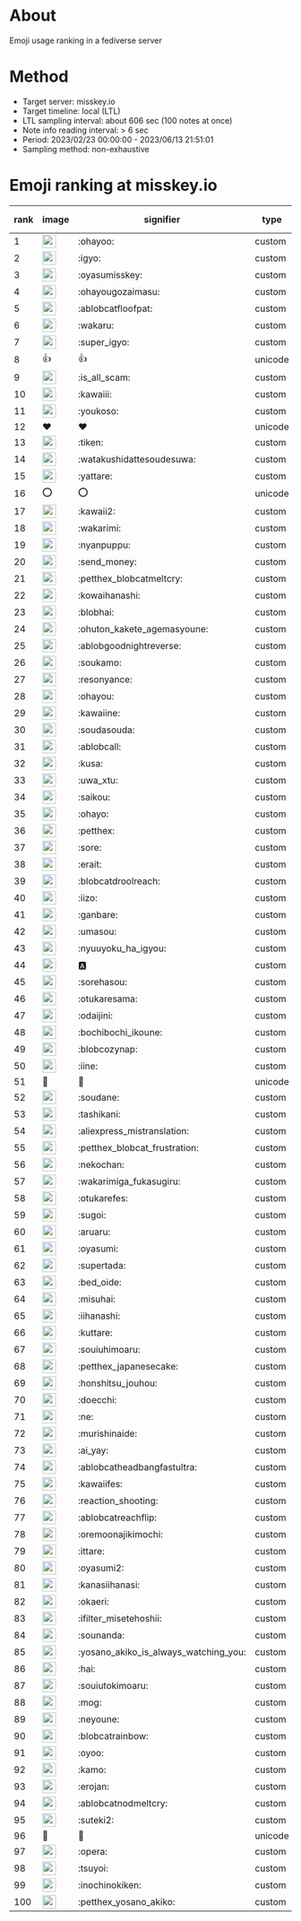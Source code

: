 # About
Emoji usage ranking in a fediverse server

# Method
- Target server: misskey.io
- Target timeline: local (LTL)
- LTL sampling interval: about 606 sec (100 notes at once)
- Note info reading interval: > 6 sec
- Period: 2023/02/23 00:00:00 - 2023/06/13 21:51:01 
- Sampling method: non-exhaustive

# Emoji ranking at misskey.io

|rank|image|signifier|type|frequency score|
|----|----|----|----|----|
|1|<img height="24" src="https://misskey.io/emoji/ohayoo.webp">|:ohayoo:|custom|116882|
|2|<img height="24" src="https://misskey.io/emoji/igyo.webp">|:igyo:|custom|104639|
|3|<img height="24" src="https://misskey.io/emoji/oyasumisskey.webp">|:oyasumisskey:|custom|53571|
|4|<img height="24" src="https://misskey.io/emoji/ohayougozaimasu.webp">|:ohayougozaimasu:|custom|39860|
|5|<img height="24" src="https://misskey.io/emoji/ablobcatfloofpat.webp">|:ablobcatfloofpat:|custom|29924|
|6|<img height="24" src="https://misskey.io/emoji/wakaru.webp">|:wakaru:|custom|26470|
|7|<img height="24" src="https://misskey.io/emoji/super_igyo.webp">|:super_igyo:|custom|24557|
|8|👍|👍|unicode|24087|
|9|<img height="24" src="https://misskey.io/emoji/is_all_scam.webp">|:is_all_scam:|custom|23033|
|10|<img height="24" src="https://misskey.io/emoji/kawaiii.webp">|:kawaiii:|custom|19526|
|11|<img height="24" src="https://misskey.io/emoji/youkoso.webp">|:youkoso:|custom|18706|
|12|❤|❤|unicode|16132|
|13|<img height="24" src="https://misskey.io/emoji/tiken.webp">|:tiken:|custom|15434|
|14|<img height="24" src="https://misskey.io/emoji/watakushidattesoudesuwa.webp">|:watakushidattesoudesuwa:|custom|14806|
|15|<img height="24" src="https://misskey.io/emoji/yattare.webp">|:yattare:|custom|13925|
|16|⭕|⭕|unicode|13873|
|17|<img height="24" src="https://misskey.io/emoji/kawaii2.webp">|:kawaii2:|custom|13719|
|18|<img height="24" src="https://misskey.io/emoji/wakarimi.webp">|:wakarimi:|custom|13576|
|19|<img height="24" src="https://misskey.io/emoji/nyanpuppu.webp">|:nyanpuppu:|custom|13509|
|20|<img height="24" src="https://misskey.io/emoji/send_money.webp">|:send_money:|custom|12915|
|21|<img height="24" src="https://misskey.io/emoji/petthex_blobcatmeltcry.webp">|:petthex_blobcatmeltcry:|custom|11951|
|22|<img height="24" src="https://misskey.io/emoji/kowaihanashi.webp">|:kowaihanashi:|custom|11938|
|23|<img height="24" src="https://misskey.io/emoji/blobhai.webp">|:blobhai:|custom|11632|
|24|<img height="24" src="https://misskey.io/emoji/ohuton_kakete_agemasyoune.webp">|:ohuton_kakete_agemasyoune:|custom|11562|
|25|<img height="24" src="https://misskey.io/emoji/ablobgoodnightreverse.webp">|:ablobgoodnightreverse:|custom|10399|
|26|<img height="24" src="https://misskey.io/emoji/soukamo.webp">|:soukamo:|custom|10086|
|27|<img height="24" src="https://misskey.io/emoji/resonyance.webp">|:resonyance:|custom|8904|
|28|<img height="24" src="https://misskey.io/emoji/ohayou.webp">|:ohayou:|custom|8842|
|29|<img height="24" src="https://misskey.io/emoji/kawaiine.webp">|:kawaiine:|custom|8789|
|30|<img height="24" src="https://misskey.io/emoji/soudasouda.webp">|:soudasouda:|custom|8748|
|31|<img height="24" src="https://misskey.io/emoji/ablobcall.webp">|:ablobcall:|custom|8590|
|32|<img height="24" src="https://misskey.io/emoji/kusa.webp">|:kusa:|custom|8487|
|33|<img height="24" src="https://misskey.io/emoji/uwa_xtu.webp">|:uwa_xtu:|custom|7921|
|34|<img height="24" src="https://misskey.io/emoji/saikou.webp">|:saikou:|custom|7799|
|35|<img height="24" src="https://misskey.io/emoji/ohayo.webp">|:ohayo:|custom|7793|
|36|<img height="24" src="https://misskey.io/emoji/petthex.webp">|:petthex:|custom|7770|
|37|<img height="24" src="https://misskey.io/emoji/sore.webp">|:sore:|custom|7152|
|38|<img height="24" src="https://misskey.io/emoji/erait.webp">|:erait:|custom|6819|
|39|<img height="24" src="https://misskey.io/emoji/blobcatdroolreach.webp">|:blobcatdroolreach:|custom|6795|
|40|<img height="24" src="https://misskey.io/emoji/iizo.webp">|:iizo:|custom|6755|
|41|<img height="24" src="https://misskey.io/emoji/ganbare.webp">|:ganbare:|custom|6703|
|42|<img height="24" src="https://misskey.io/emoji/umasou.webp">|:umasou:|custom|6486|
|43|<img height="24" src="https://misskey.io/emoji/nyuuyoku_ha_igyou.webp">|:nyuuyoku_ha_igyou:|custom|6457|
|44|<img height="24" src="https://misskey.io/emoji/a.webp">|:a:|custom|6451|
|45|<img height="24" src="https://misskey.io/emoji/sorehasou.webp">|:sorehasou:|custom|5869|
|46|<img height="24" src="https://misskey.io/emoji/otukaresama.webp">|:otukaresama:|custom|5834|
|47|<img height="24" src="https://misskey.io/emoji/odaijini.webp">|:odaijini:|custom|5833|
|48|<img height="24" src="https://misskey.io/emoji/bochibochi_ikoune.webp">|:bochibochi_ikoune:|custom|5817|
|49|<img height="24" src="https://misskey.io/emoji/blobcozynap.webp">|:blobcozynap:|custom|5792|
|50|<img height="24" src="https://misskey.io/emoji/iine.webp">|:iine:|custom|5527|
|51|🎉|🎉|unicode|5441|
|52|<img height="24" src="https://misskey.io/emoji/soudane.webp">|:soudane:|custom|5400|
|53|<img height="24" src="https://misskey.io/emoji/tashikani.webp">|:tashikani:|custom|5331|
|54|<img height="24" src="https://misskey.io/emoji/aliexpress_mistranslation.webp">|:aliexpress_mistranslation:|custom|5309|
|55|<img height="24" src="https://misskey.io/emoji/petthex_blobcat_frustration.webp">|:petthex_blobcat_frustration:|custom|4762|
|56|<img height="24" src="https://misskey.io/emoji/nekochan.webp">|:nekochan:|custom|4752|
|57|<img height="24" src="https://misskey.io/emoji/wakarimiga_fukasugiru.webp">|:wakarimiga_fukasugiru:|custom|4749|
|58|<img height="24" src="https://misskey.io/emoji/otukarefes.webp">|:otukarefes:|custom|4701|
|59|<img height="24" src="https://misskey.io/emoji/sugoi.webp">|:sugoi:|custom|4671|
|60|<img height="24" src="https://misskey.io/emoji/aruaru.webp">|:aruaru:|custom|4595|
|61|<img height="24" src="https://misskey.io/emoji/oyasumi.webp">|:oyasumi:|custom|4580|
|62|<img height="24" src="https://misskey.io/emoji/supertada.webp">|:supertada:|custom|4528|
|63|<img height="24" src="https://misskey.io/emoji/bed_oide.webp">|:bed_oide:|custom|4454|
|64|<img height="24" src="https://misskey.io/emoji/misuhai.webp">|:misuhai:|custom|4343|
|65|<img height="24" src="https://misskey.io/emoji/iihanashi.webp">|:iihanashi:|custom|4313|
|66|<img height="24" src="https://misskey.io/emoji/kuttare.webp">|:kuttare:|custom|4273|
|67|<img height="24" src="https://misskey.io/emoji/souiuhimoaru.webp">|:souiuhimoaru:|custom|4205|
|68|<img height="24" src="https://misskey.io/emoji/petthex_japanesecake.webp">|:petthex_japanesecake:|custom|4144|
|69|<img height="24" src="https://misskey.io/emoji/honshitsu_jouhou.webp">|:honshitsu_jouhou:|custom|4136|
|70|<img height="24" src="https://misskey.io/emoji/doecchi.webp">|:doecchi:|custom|4095|
|71|<img height="24" src="https://misskey.io/emoji/ne.webp">|:ne:|custom|3822|
|72|<img height="24" src="https://misskey.io/emoji/murishinaide.webp">|:murishinaide:|custom|3809|
|73|<img height="24" src="https://misskey.io/emoji/ai_yay.webp">|:ai_yay:|custom|3809|
|74|<img height="24" src="https://misskey.io/emoji/ablobcatheadbangfastultra.webp">|:ablobcatheadbangfastultra:|custom|3729|
|75|<img height="24" src="https://misskey.io/emoji/kawaiifes.webp">|:kawaiifes:|custom|3680|
|76|<img height="24" src="https://misskey.io/emoji/reaction_shooting.webp">|:reaction_shooting:|custom|3533|
|77|<img height="24" src="https://misskey.io/emoji/ablobcatreachflip.webp">|:ablobcatreachflip:|custom|3514|
|78|<img height="24" src="https://misskey.io/emoji/oremoonajikimochi.webp">|:oremoonajikimochi:|custom|3506|
|79|<img height="24" src="https://misskey.io/emoji/ittare.webp">|:ittare:|custom|3466|
|80|<img height="24" src="https://misskey.io/emoji/oyasumi2.webp">|:oyasumi2:|custom|3319|
|81|<img height="24" src="https://misskey.io/emoji/kanasiihanasi.webp">|:kanasiihanasi:|custom|3239|
|82|<img height="24" src="https://misskey.io/emoji/okaeri.webp">|:okaeri:|custom|3224|
|83|<img height="24" src="https://misskey.io/emoji/ifilter_misetehoshii.webp">|:ifilter_misetehoshii:|custom|3188|
|84|<img height="24" src="https://misskey.io/emoji/sounanda.webp">|:sounanda:|custom|3180|
|85|<img height="24" src="https://misskey.io/emoji/yosano_akiko_is_always_watching_you.webp">|:yosano_akiko_is_always_watching_you:|custom|3133|
|86|<img height="24" src="https://misskey.io/emoji/hai.webp">|:hai:|custom|3102|
|87|<img height="24" src="https://misskey.io/emoji/souiutokimoaru.webp">|:souiutokimoaru:|custom|3086|
|88|<img height="24" src="https://misskey.io/emoji/mog.webp">|:mog:|custom|3080|
|89|<img height="24" src="https://misskey.io/emoji/neyoune.webp">|:neyoune:|custom|3042|
|90|<img height="24" src="https://misskey.io/emoji/blobcatrainbow.webp">|:blobcatrainbow:|custom|3020|
|91|<img height="24" src="https://misskey.io/emoji/oyoo.webp">|:oyoo:|custom|2951|
|92|<img height="24" src="https://misskey.io/emoji/kamo.webp">|:kamo:|custom|2935|
|93|<img height="24" src="https://misskey.io/emoji/erojan.webp">|:erojan:|custom|2884|
|94|<img height="24" src="https://misskey.io/emoji/ablobcatnodmeltcry.webp">|:ablobcatnodmeltcry:|custom|2883|
|95|<img height="24" src="https://misskey.io/emoji/suteki2.webp">|:suteki2:|custom|2872|
|96|🤔|🤔|unicode|2852|
|97|<img height="24" src="https://misskey.io/emoji/opera.webp">|:opera:|custom|2836|
|98|<img height="24" src="https://misskey.io/emoji/tsuyoi.webp">|:tsuyoi:|custom|2831|
|99|<img height="24" src="https://misskey.io/emoji/inochinokiken.webp">|:inochinokiken:|custom|2796|
|100|<img height="24" src="https://misskey.io/emoji/petthex_yosano_akiko.webp">|:petthex_yosano_akiko:|custom|2725|
